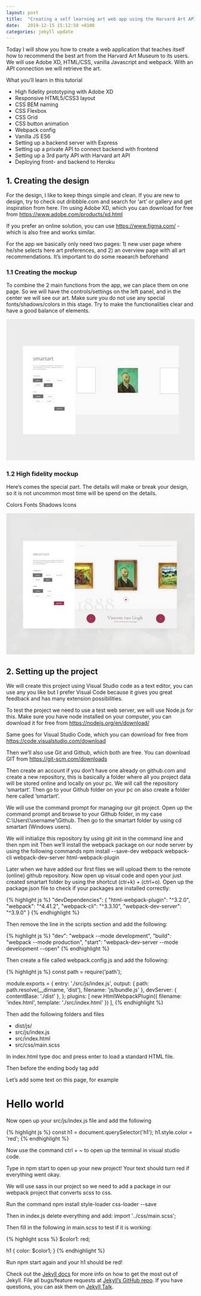 ```yaml
---
layout: post
title:  "Creating a self learning art web app using the Harvard Art API and ES6"
date:   2019-12-15 15:12:58 +0100
categories: jekyll update
---
```

Today I will show you how to create a web application that teaches itself how to recommend the best art from the Harvard Art Museum to its users. We will use Adobe XD, HTML/CSS, vanilla Javascript and webpack. With an API connection we will retrieve the art.

What you’ll learn in this tutorial

* High fidelity prototyping with Adobe XD
* Responsive HTML5/CSS3 layout
* CSS BEM naming
* CSS Flexbox
* CSS Grid
* CSS button animation
* Webpack config
* Vanilla JS ES6
* Setting up a backend server with Express 
* Setting up a private API to connect backend with frontend
* Setting up a 3rd party API with Harvard art API
* Deploying front- and backend to Heroku 

## 1. Creating the design

For the design, I like to keep things simple and clean. If you are new to design, try to check out dribbble.com and search for ‘art’ or gallery and get inspiration from here. I’m using Adobe XD, which you can download for free from https://www.adobe.com/products/xd.html

If you prefer an online solution, you can use https://www.figma.com/ - which is also free and works similar.

For the app we basically only need two pages: 1) new user page where he/she selects here art preferences, and 2) an overview page with all art recommendations. It’s important to do some reaearch beforehand


### 1.1 Creating the mockup

To combine the 2 main functions from the app, we can place them on one page. So we will have the controls/settings on the left panel, and in the center we will see our art. Make sure you do not use any special fonts/shadows/colors in this stage. Try to make the functionalities clear and have a good balance of elements.

![My helpful screenshot](/assets/1.png)

### 1.2 High fidelity mockup

Here’s comes the special part. The details will make or break your design, so it is not uncommon most time will be spend on the details.

Colors
Fonts
Shadows
Icons

![My helpful screenshot](/assets/2.png)


## 2. Setting up the project

We will create this project using Visual Studio code as a text editor, you can use any you like but I prefer Visual Code because it gives you great feedback and has many extension possibilities.

To test the project we need to use a test web server, we will use Node.js for this. Make sure you have node installed on your computer, you can download it for free from https://nodejs.org/en/download/

Same goes for Visual Studio Code, which you can download for free from https://code.visualstudio.com/download

Then we’ll also use Git and Github, which both are free.  You can download GIT from https://git-scm.com/downloads

Then create an account if you don’t have one already on github.com and create a new repository, this is basically a folder where all you project data will be stored online and locally on your pc. We will call the repository ‘smartart’. Then go to your Github folder on your pc on also create a folder here called ‘smartart’.

We will use the command prompt for managing our git project. Open up the command prompt and browse to your Github folder, in my case C:\Users\’username’\Github. Then go to the smartart folder by using cd smartart (Windows users).

We will initialize this repository by using git init in the command line and then npm init
Then we’ll install the webpack package on our node server by using the following commands
npm install --save-dev webpack webpack-cli webpack-dev-server html-webpack-plugin 

Later when we have added our first files we will upload them to the remote (online) github repository.
Now open up visual code and open your just created smartart folder by using the shortcut (ctr+k) + (ctrl+o).
Open up the package.json file to check if your packages are installed correctly:

{% highlight js %}
"devDependencies": {
    "html-webpack-plugin": "^3.2.0",
    "webpack": "^4.41.2",
    "webpack-cli": "^3.3.10",
    "webpack-dev-server": "^3.9.0"
}
{% endhighlight %} 

Then remove the line in the scripts section and add the following:

{% highlight js %}
"dev": "webpack --mode development",
"build": "webpack --mode production",
"start": "webpack-dev-server --mode development --open"
{% endhighlight %} 

Then create a file called webpack.config.js and add the following: 

{% highlight js %}
const path = require('path');

module.exports = {
    entry: './src/js/index.js',
    output: {
        path: path.resolve(__dirname, 'dist'),
        filename: 'js/bundle.js'
    },
    devServer: {
        contentBase: './dist'
    },
};
plugins: [
        new HtmlWebpackPlugin({
            filename: 'index.html',
            template: './src/index.html'
        })
],
{% endhighlight %} 

Then add the following folders and files

* dist/js/
* src/js/index.js
* src/index.html
* src/css/main.scss

In index.html type doc and press enter to load a standard HTML file.

Then before the ending body tag add <script src="./js/bundle.js"></script>

Let’s add some text on this page, for example <h1>Hello world</h1>

Now open up your src/js/index.js file and add the following

{% highlight js %}
const h1 = document.querySelector('h1');
h1.style.color = 'red';
{% endhighlight %} 

Now use the command ctrl + ~  to open up the terminal in visual studio code.

Type in npm start to open up your new project! Your text should turn red if everything went okay.

We will use sass in our project so we need to add a package in our webpack project that converts scss to css.

Run the command  npm install style-loader css-loader --save

Then in index.js delete everything and add: import '../css/main.scss';

Then fill in the following in main.scss to test if it is working:

{% highlight scss %}
$color1: red;

h1 {
    color: $color1;
}
{% endhighlight %} 

Run npm start again and your h1 should be red!



Check out the [Jekyll docs][jekyll-docs] for more info on how to get the most out of Jekyll. File all bugs/feature requests at [Jekyll’s GitHub repo][jekyll-gh]. If you have questions, you can ask them on [Jekyll Talk][jekyll-talk].

[jekyll-docs]: https://jekyllrb.com/docs/home
[jekyll-gh]:   https://github.com/jekyll/jekyll
[jekyll-talk]: https://talk.jekyllrb.com/
